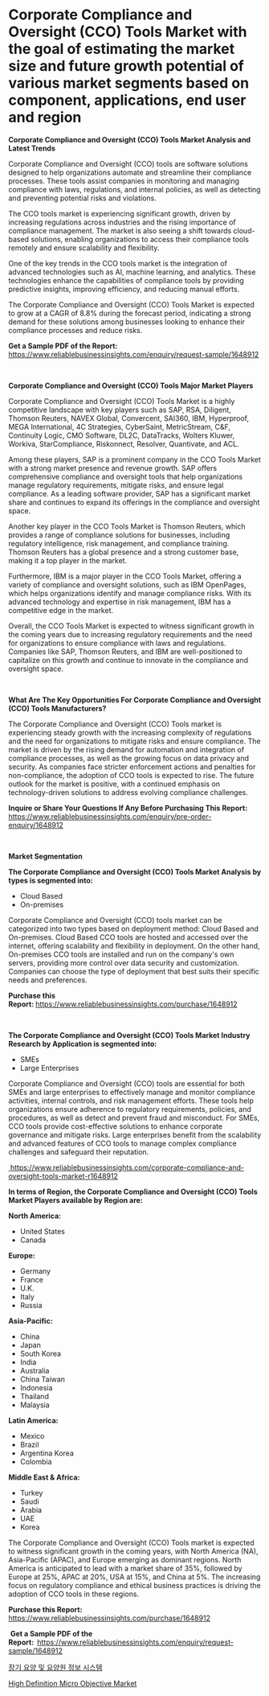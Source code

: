 <p><h1>Corporate Compliance and Oversight (CCO) Tools Market with the goal of estimating the market size and future growth potential of various market segments based on component, applications, end user and region</h1></p><p><strong>Corporate Compliance and Oversight (CCO) Tools Market Analysis and Latest Trends</strong></p>
<p><p>Corporate Compliance and Oversight (CCO) tools are software solutions designed to help organizations automate and streamline their compliance processes. These tools assist companies in monitoring and managing compliance with laws, regulations, and internal policies, as well as detecting and preventing potential risks and violations.</p><p>The CCO tools market is experiencing significant growth, driven by increasing regulations across industries and the rising importance of compliance management. The market is also seeing a shift towards cloud-based solutions, enabling organizations to access their compliance tools remotely and ensure scalability and flexibility.</p><p>One of the key trends in the CCO tools market is the integration of advanced technologies such as AI, machine learning, and analytics. These technologies enhance the capabilities of compliance tools by providing predictive insights, improving efficiency, and reducing manual efforts.</p><p>The Corporate Compliance and Oversight (CCO) Tools Market is expected to grow at a CAGR of 8.8% during the forecast period, indicating a strong demand for these solutions among businesses looking to enhance their compliance processes and reduce risks.</p></p>
<p><strong>Get a Sample PDF of the Report:&nbsp;</strong> <a href="https://www.reliablebusinessinsights.com/enquiry/request-sample/1648912">https://www.reliablebusinessinsights.com/enquiry/request-sample/1648912</a></p>
<p>&nbsp;</p>
<p><strong>Corporate Compliance and Oversight (CCO) Tools Major Market Players</strong></p>
<p><p>Corporate Compliance and Oversight (CCO) Tools Market is a highly competitive landscape with key players such as SAP, RSA, Diligent, Thomson Reuters, NAVEX Global, Convercent, SAI360, IBM, Hyperproof, MEGA International, 4C Strategies, CyberSaint, MetricStream, C&F, Continuity Logic, CMO Software, DL2C, DataTracks, Wolters Kluwer, Workiva, StarCompliance, Riskonnect, Resolver, Quantivate, and ACL.</p><p>Among these players, SAP is a prominent company in the CCO Tools Market with a strong market presence and revenue growth. SAP offers comprehensive compliance and oversight tools that help organizations manage regulatory requirements, mitigate risks, and ensure legal compliance. As a leading software provider, SAP has a significant market share and continues to expand its offerings in the compliance and oversight space.</p><p>Another key player in the CCO Tools Market is Thomson Reuters, which provides a range of compliance solutions for businesses, including regulatory intelligence, risk management, and compliance training. Thomson Reuters has a global presence and a strong customer base, making it a top player in the market.</p><p>Furthermore, IBM is a major player in the CCO Tools Market, offering a variety of compliance and oversight solutions, such as IBM OpenPages, which helps organizations identify and manage compliance risks. With its advanced technology and expertise in risk management, IBM has a competitive edge in the market.</p><p>Overall, the CCO Tools Market is expected to witness significant growth in the coming years due to increasing regulatory requirements and the need for organizations to ensure compliance with laws and regulations. Companies like SAP, Thomson Reuters, and IBM are well-positioned to capitalize on this growth and continue to innovate in the compliance and oversight space.</p></p>
<p>&nbsp;</p>
<p><strong>What Are The Key Opportunities For Corporate Compliance and Oversight (CCO) Tools Manufacturers?</strong></p>
<p><p>The Corporate Compliance and Oversight (CCO) Tools market is experiencing steady growth with the increasing complexity of regulations and the need for organizations to mitigate risks and ensure compliance. The market is driven by the rising demand for automation and integration of compliance processes, as well as the growing focus on data privacy and security. As companies face stricter enforcement actions and penalties for non-compliance, the adoption of CCO tools is expected to rise. The future outlook for the market is positive, with a continued emphasis on technology-driven solutions to address evolving compliance challenges.</p></p>
<p><strong>Inquire or Share Your Questions If Any Before Purchasing This Report:</strong> <a href="https://www.reliablebusinessinsights.com/enquiry/pre-order-enquiry/1648912">https://www.reliablebusinessinsights.com/enquiry/pre-order-enquiry/1648912</a></p>
<p>&nbsp;</p>
<p><strong>Market Segmentation</strong></p>
<p><strong>The Corporate Compliance and Oversight (CCO) Tools Market Analysis by types is segmented into:</strong></p>
<p><ul><li>Cloud Based</li><li>On-premises</li></ul></p>
<p><p>Corporate Compliance and Oversight (CCO) tools market can be categorized into two types based on deployment method: Cloud Based and On-premises. Cloud Based CCO tools are hosted and accessed over the internet, offering scalability and flexibility in deployment. On the other hand, On-premises CCO tools are installed and run on the company's own servers, providing more control over data security and customization. Companies can choose the type of deployment that best suits their specific needs and preferences.</p></p>
<p><strong>Purchase this Report:&nbsp;</strong><a href="https://www.reliablebusinessinsights.com/purchase/1648912">https://www.reliablebusinessinsights.com/purchase/1648912</a></p>
<p>&nbsp;</p>
<p><strong>The Corporate Compliance and Oversight (CCO) Tools Market Industry Research by Application is segmented into:</strong></p>
<p><ul><li>SMEs</li><li>Large Enterprises</li></ul></p>
<p><p>Corporate Compliance and Oversight (CCO) tools are essential for both SMEs and large enterprises to effectively manage and monitor compliance activities, internal controls, and risk management efforts. These tools help organizations ensure adherence to regulatory requirements, policies, and procedures, as well as detect and prevent fraud and misconduct. For SMEs, CCO tools provide cost-effective solutions to enhance corporate governance and mitigate risks. Large enterprises benefit from the scalability and advanced features of CCO tools to manage complex compliance challenges and safeguard their reputation.</p></p>
<p><a href="https://www.reliablebusinessinsights.com/corporate-compliance-and-oversight-tools-market-r1648912">&nbsp;https://www.reliablebusinessinsights.com/corporate-compliance-and-oversight-tools-market-r1648912</a></p>
<p><strong>In terms of Region, the Corporate Compliance and Oversight (CCO) Tools Market Players available by Region are:</strong></p>
<p>
    <p> <strong> North America: </strong>
        <ul>
            <li>United States</li>
            <li>Canada</li>
        </ul>
        </p> 
    <p> <strong> Europe: </strong>
        <ul>
            <li>Germany</li>
            <li>France</li>
            <li>U.K.</li>
            <li>Italy</li>
            <li>Russia</li>
        </ul>
        </p> 
    <p> <strong> Asia-Pacific: </strong>
        <ul>
            <li>China</li>
            <li>Japan</li>
            <li>South Korea</li>
            <li>India</li>
            <li>Australia</li>
            <li>China Taiwan</li>
            <li>Indonesia</li>
            <li>Thailand</li>
            <li>Malaysia</li>
        </ul>
        </p> 
    <p> <strong> Latin America: </strong>
        <ul>
            <li>Mexico</li>
            <li>Brazil</li>
            <li>Argentina Korea</li>
            <li>Colombia</li>
        </ul>
        </p> 
    <p> <strong> Middle East & Africa: </strong>
        <ul>
            <li>Turkey</li>
            <li>Saudi</li>
            <li>Arabia</li>
            <li>UAE</li>
            <li>Korea</li>
        </ul>
    </p>
    </p>
<p><p>The Corporate Compliance and Oversight (CCO) Tools market is expected to witness significant growth in the coming years, with North America (NA), Asia-Pacific (APAC), and Europe emerging as dominant regions. North America is anticipated to lead with a market share of 35%, followed by Europe at 25%, APAC at 20%, USA at 15%, and China at 5%. The increasing focus on regulatory compliance and ethical business practices is driving the adoption of CCO tools in these regions.</p></p>
<p><strong>Purchase this Report: </strong><a href="https://www.reliablebusinessinsights.com/purchase/1648912">https://www.reliablebusinessinsights.com/purchase/1648912</a></p>
<p>&nbsp;<strong>Get a Sample PDF of the Report:&nbsp;&nbsp;</strong><a href="https://www.reliablebusinessinsights.com/enquiry/request-sample/1648912">https://www.reliablebusinessinsights.com/enquiry/request-sample/1648912</a></p>
<p><strong></strong></p>
<p><p><a href="https://github.com/TrevorKruvalis5678/Market-Research-Report-List-2/blob/main/2701192103853.md">장기 요양 및 요양원 정보 시스템</a></p><p><a href="https://issuu.com/reportprime-2/docs/high-definition-micro-objective-market-size-2030.p">High Definition Micro Objective Market</a></p></p>